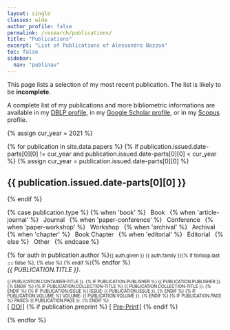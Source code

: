 ```yaml
---
layout: single
classes: wide
author_profile: false
permalink: /research/publications/
title: "Publications"
excerpt: "List of Publications of Alessandro Bozzon"
toc: false
sidebar:
  nav: "publinav"
---
```


This page lists a selection of my most recent publication. The list is likely to be **incomplete**. 

A complete list of my publications and more bibliometric informations are available in my [DBLP profile](http://www.informatik.uni-trier.de/~ley/db/indices/a-tree/b/Bozzon:Alessandro.html),  in my [Google Scholar profile](http://bit.ly/BozzonScholarProfile), or in my [Scopus](http://bit.ly/BozzonScopusProfile) profile.

{% assign cur_year = 2021 %}

{% for publication in site.data.papers %}
  {% if publication.issued.date-parts[0][0] != cur_year and publication.issued.date-parts[0][0] < cur_year %}
    {% assign cur_year = publication.issued.date-parts[0][0] %}
## {{ publication.issued.date-parts[0][0] }}
  {% endif %}
<p>
<div itemscope itemtype="http://schema.org/ScholarlyArticle">
  {% case publication.type %}
    {% when 'book' %}
     <span class="btn btn--primary btn--small" style="padding: 0.1em 0.5em;">Book</span>
    {% when 'article-journal' %}
     <span class="btn btn--warning btn--small" style="padding: 0.1em 0.5em;">Journal</span>
    {% when 'paper-conference' %}
     <span class="btn btn--info btn--small" style="padding: 0.1em 0.5em;">Conference</span>
     {% when 'paper-workshop' %}
     <span class="btn btn--success btn--small" style="padding: 0.1em 0.5em;">Workshop</span>
     {% when 'archival' %}
     <span class="btn btn--success btn--small" style="padding: 0.1em 0.5em;">Archival</span>
     {% when 'chapter' %}
     <span class="btn btn--success btn--small" style="padding: 0.1em 0.5em;">Book Chapter</span>
     {% when 'editorial' %}
     <span class="btn btn--primary btn--small" style="padding: 0.1em 0.5em;">Editorial</span>
    {% else %}
     <span class="btn btn--danger btn--small" style="padding: 0.1em 0.5em;">Other</span>
  {% endcase %}
  
  {% for auth in publication.author %}<span style="font-size: 0.8em;" itemprop="author">{{ auth.given }} {{ auth.family }}{% if forloop.last == false %}, {% else %}.{% endif %}</span>{% endfor %}
  <br/>
  <em><span style="text-transform:uppercase" itemprop="name">{{ publication.title }}</span></em>.
  <div style="font-size: 0.7em; text-transform:uppercase" itemprop="isPartOf" itemscope itemtype="http://schema.org/Periodical">
    <span itemprop="name">{{ publication.container-title }}.</span>
  {% if publication.publisher %}
    <span>{{ publication.publisher }}.</span>
  {% endif %}
  {% if publication.collection-title %}
    <span>{{ publication.collection-title }}.</span>
  {% endif %}
  {% if publication.issue %}
    <span>Issue: {{ publication.issue }}.</span>
  {% endif %}
   {% if publication.volume %}
    <span>Volume: {{ publication.volume }}.</span>
  {% endif %}
  {% if publication.page %}
    <span>Pages: {{ publication.page }}.</span>
  {% endif %}
  </div>
  [<span style="padding: 0.1em 0.1em;"><i class="fas fa-link"></i></span><span style="padding: 0.1em 0.1em;"><a target="_blank" href="{{ publication.URL }}">DOI</a></span>]
  {% if publication.preprint %}
    [<span style="padding: 0.1em 0.1em;"><i class="fas fa-file-pdf"></i></span><span style="padding: 0.1em 0.1em;"><a target="_blank"  href="{{ publication.URL }}">Pre-Print</a></span>]
  {% endif %}
</div>
</p>
{% endfor %}